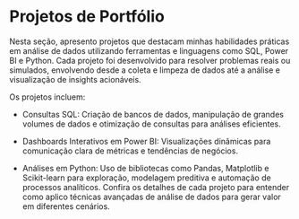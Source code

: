# Projetos de Portfólio
Nesta seção, apresento projetos que destacam minhas habilidades práticas em análise de dados utilizando ferramentas e linguagens como SQL, Power BI e Python. Cada projeto foi desenvolvido para resolver problemas reais ou simulados, envolvendo desde a coleta e limpeza de dados até a análise e visualização de insights acionáveis.

Os projetos incluem:

- Consultas SQL: Criação de bancos de dados, manipulação de grandes volumes de dados e otimização de consultas para análises eficientes.
  
- Dashboards Interativos em Power BI: Visualizações dinâmicas para comunicação clara de métricas e tendências de negócios.
  
- Análises em Python: Uso de bibliotecas como Pandas, Matplotlib e Scikit-learn para exploração, modelagem preditiva e automação de processos analíticos.
Confira os detalhes de cada projeto para entender como aplico técnicas avançadas de análise de dados para gerar valor em diferentes cenários.
